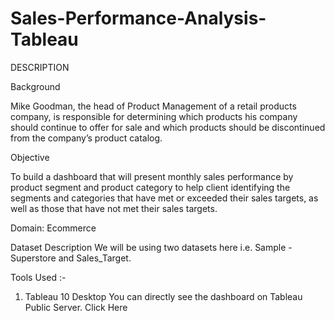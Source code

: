 # Sales-Performance-Analysis-Tableau

DESCRIPTION

Background 

Mike Goodman, the head of Product Management of a retail products company, is responsible for determining which products his company should continue to offer for sale and which products should be discontinued from the company’s product catalog.

Objective

To build a dashboard that will present monthly sales performance by product segment and product category to help client identifying the segments and categories that have met or exceeded their sales targets, as well as those that have not met their sales targets. 

Domain: Ecommerce

Dataset Description
We will be using two datasets here i.e. Sample - Superstore and Sales_Target.

Tools Used :-
1.	Tableau 10 Desktop
You can directly see the dashboard on Tableau Public Server. Click Here

